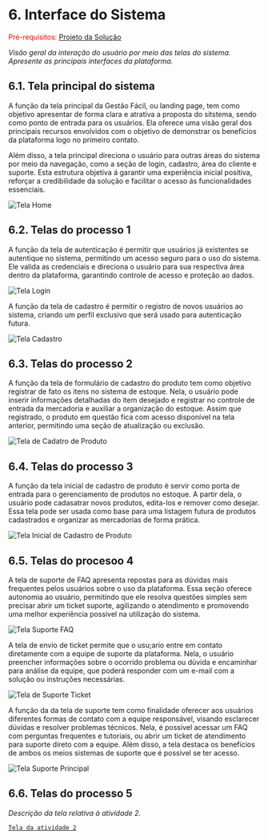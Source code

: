 
# 6. Interface do Sistema

<span style="color:red">Pré-requisitos: <a href="4-Projeto-Solucao.md"> Projeto da Solução</a></span>

_Visão geral da interação do usuário por meio das telas do sistema. Apresente as principais interfaces da plataforma._

## 6.1. Tela principal do sistema

A função da tela principal da Gestão Fácil, ou landing page, tem como objetivo apresentar de forma clara e atrativa a proposta do sitstema, sendo como ponto de entrada para os usuários. Ela oferece uma visão geral dos principais recursos envolvidos com o objetivo de demonstrar os benefícios da plataforma logo no primeiro contato.

Além disso, a tela principal direciona o usuário para outras áreas do sistema por meio da navegação, como a seção de login, cadastro, área do cliente e suporte.
Esta estrutura objetiva á garantir uma experiência inicial positiva, reforçar a credibilidade da solução e facilitar o acesso ás funcionalidades essenciais.

![Tela Home](https://github.com/user-attachments/assets/2d151be8-b312-4870-bbb8-a389a740d881)

## 6.2. Telas do processo 1

A função da tela de autenticação é permitir que usuários já existentes se autentique no sistema, permitindo um acesso seguro para o uso do sistema. Ele valida as credenciais e direciona o usuário para sua respectiva área dentro da plataforma, garantindo controle de acesso e proteção ao dados.

![Tela Login](https://github.com/user-attachments/assets/f191afc4-1731-463b-b370-394471a76a9d)

A função da tela de cadastro é permitir o registro de novos usuários ao sistema, criando um perfil exclusivo que será usado para autenticação futura. 

![Tela Cadastro](https://github.com/user-attachments/assets/8776f656-aec8-4fd5-a399-5a58ae8b8b82)

## 6.3. Telas do processo 2

A função da tela de formulário de cadastro do produto tem como objetivo registrar de fato os itens no sistema de estoque. Nela, o usuário pode inserir informações detalhadas do item desejado e registrar no controle de entrada da mercadoria e auxiliar a organização do estoque. Assim que registrado, o produto em questão fica com acesso disponível na tela anterior, permitindo uma seção de atualização ou exclusão.

![Tela de Cadatro de Produto](https://github.com/user-attachments/assets/b7e5555a-5ef7-4d8e-a174-b2b8560a1cfb)

## 6.4. Telas do processo 3

A função da tela inicial de cadastro de produto é servir como porta de entrada para o gerenciamento de produtos no estoque. A partir dela, o usuário pode cadasatrar novos produtos, edita-los e remover como desejar. Essa tela pode ser usada como base para uma listagem futura de produtos cadastrados e organizar as mercadorias de  forma prática.

![Tela Inicial de Cadastro de Produto](https://github.com/user-attachments/assets/3cabb9ef-0b82-4f39-b135-73be630ebd80)

## 6.5. Telas do procesoo 4 

A tela de suporte de FAQ apresenta repostas para as dúvidas mais frequentes pelos usuários sobre o uso da plataforma. Essa seção oferece autonomia ao usuário, permitindo que ele resolva questões simples sem precisar abrir um ticket suporte, agilizando o atendimento e promovendo uma melhor experiência possivel na utilização do sistema.

![Tela Suporte FAQ](https://github.com/user-attachments/assets/9c4efa8c-efed-4c69-bbdd-dc8a67cc4cf4)

A tela de envio de ticket permite que o usu;ario entre em contato diretamente com a equipe de suporte da plataforma. Nela, o usuário preencher informações sobre o ocorrido problema ou dúvida e encaminhar para análise da equipe, que poderá responder com um e-mail com a solução ou instruções necessárias.

![Tela de Suporte Ticket](https://github.com/user-attachments/assets/c3c82be9-91e6-444c-9c4c-ebc789cb168d)

A função da da tela de suporte tem como finalidade oferecer aos usuários diferentes formas de contato com a equipe responsável, visando esclarecer dúvidas e resolver problemas técnicos. Nela, é possivel acessar um FAQ com perguntas frequentes e tutoriais, ou abrir um ticket de atendimento para suporte direto com a equipe.
Além disso, a tela destaca os benefícios de ambos os meios sistemas de suporte que é possivel se ter acesso.

![Tela Suporte Principal](https://github.com/user-attachments/assets/d0b8f25b-4d32-45ef-a940-4abc29406498)

## 6.6. Telas do processo 5

_Descrição da tela relativa à atividade 2._

[`Tela da atividade 2`](images/)
